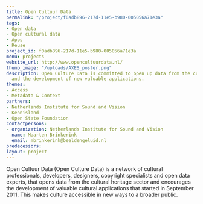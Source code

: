 ```yaml
---
title: Open Cultuur Data
permalink: "/project/f0adb896-217d-11e5-b980-005056a71e3a"
tags:
- Open data
- Open cultural data
- Apps
- Reuse
project_id: f0adb896-217d-11e5-b980-005056a71e3a
menu: projects
website_url: http://www.opencultuurdata.nl/
thumb_image: "/uploads/AXES_poster.png"
description: Open Culture Data is committed to open up data from the cultural sector
  and the development of new valuable applications.
themes:
- Access
- Metadata & Context
partners:
- Netherlands Institute for Sound and Vision
- Kennisland
- Open State Foundation
contactpersons:
- organization: Netherlands Institute for Sound and Vision
  name: Maarten Brinkerink
  email: mbrinkerink@beeldengeluid.nl
predecessors: 
layout: project
---
```


Open Cultuur Data (Open Culture Data) is a network of cultural professionals, developers, designers, copyright specialists and open data experts, that opens data from the cultural heritage sector and encourages the development of valuable cultural applications that started in September 2011. This makes culture accessible in new ways to a broader public.
